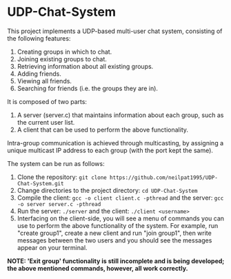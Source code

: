 # UDP-Chat-System
This project implements a UDP-based multi-user chat system, consisting of the following features:
1. Creating groups in which to chat.
2. Joining existing groups to chat.
3. Retrieving information about all existing groups.
4. Adding friends.
5. Viewing all friends.
6. Searching for friends (i.e. the groups they are in).

It is composed of two parts:
1. A server (server.c) that maintains information about each group, such as the current user list.
2. A client that can be used to perform the above functionality.

Intra-group communication is achieved through multicasting, by assigning a unique multicast IP address to each group (with the port kept the same). 

The system can be run as follows:
1. Clone the repository: `git clone https://github.com/neilpat1995/UDP-Chat-System.git`
2. Change directories to the project directory: `cd UDP-Chat-System`
3. Compile the client: `gcc -o client client.c -pthread` and the server: `gcc -o server server.c -pthread`
4. Run the server: `./server` and the client: `./client <username>`
5. Interfacing on the client-side, you will see a menu of commands you can use to perform the above functionality of the system. For example, run "create group1", create a new client and run "join group1", then write messages between the two users and you should see the messages appear on your terminal.

**NOTE: 'Exit group' functionality is still incomplete and is being developed; the above mentioned commands, however, all work correctly.**
